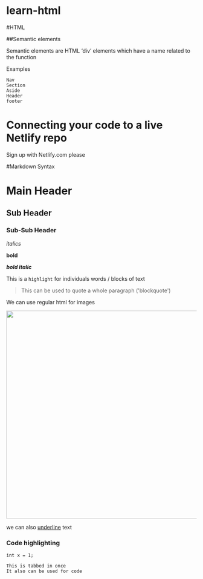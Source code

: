 # learn-html

#HTML

##Semantic elements

Semantic elements are HTML ‘div’ elements which have a name related to the function

Examples
	
	Nav
	Section
	Aside
	Header
	footer

# Connecting your code to a live Netlify repo

Sign up with Netlify.com please

#Markdown Syntax

# Main Header
## Sub Header
### Sub-Sub Header

*italics*

**bold**

***bold italic***

This is a `highlight` for individuals words / blocks of text

> This can be used to quote a whole paragraph ('blockquote')

We can use regular html for images

<img src="https://i.kym-cdn.com/entries/icons/original/000/030/157/womanyellingcat.jpg" width="550">

we can also <u>underline</u> text

### Code highlighting
```
int x = 1;
```

	This is tabbed in once
	It also can be used for code